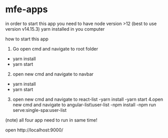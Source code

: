 # mfe-apps

in order to start this app you need to have node version >12 (best to use version v14.15.3)
yarn installed in you computer

how to start this app

1. Go open cmd and navigate to root folder 
  - yarn install
  - yarn start
2. open new cmd and navigate to navbar 
  - yarn install
  - yarn start
3. open new cmd and navigate to react-list
  -yarn install
  -yarn start
4.open new cmd and navigate to angular-list\user-list
  -npm install
  -npm run serve:single-spa:user-list
  
 (note) all four app need to run in same time!
 
 open http://localhost:9000/
